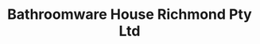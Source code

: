 ---
title: "Bathroomware House Richmond Pty Ltd"
url: /richmond/bathroomware-house-richmond-pty-ltd/
shop: houseware
---